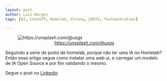 ```yaml
---
layout: post
author: Luiz Borges
tags: [AI, ChatGTP, Homelab, Vicuna, LMSYS, TextGeneration]

---
```


<figure>
  <img
  src="{{ site.url }}/images/1703943543766.jpg"
  alt="https://unsplash.com/@usgs">
  <figcaption align = "center"><a href="https://unsplash.com/@usgs"><i>https://unsplash.com/@usgs</i></a></figcaption>
</figure>
 Seguindo a serie de posts de homelab, porque não ter uma IA no Homelab? Então esse artigo segue como instalar uma web ui, e carregar um modelo de IA Open Source e por fim validando o mesmo.

Segue o post no 
[Linkedin](https://www.linkedin.com/pulse/homelab-instalando-pr%C3%B3pria-intelig%C3%AAncia-artificial-borges-mbjdf)